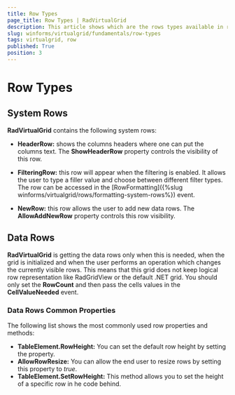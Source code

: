 ```yaml
---
title: Row Types
page_title: Row Types | RadVirtualGrid
description: This article shows which are the rows types available in rad VirtualGrid.
slug: winforms/virtualgrid/fundamentals/row-types
tags: virtualgrid, row
published: True
position: 3
---
```


# Row Types

## System Rows

__RadVirtualGrid__ contains the following system rows:

* __HeaderRow:__ shows the columns headers where one can put the columns text. The __ShowHeaderRow__ property controls the visibility of this row. 

* __FilteringRow:__ this row will appear when the filtering is enabled. It allows the user to type a filler value and choose between different filter types. The row can be accessed in the [RowFormatting]({%slug winforms/virtualgrid/rows/formatting-system-rows%}) event.   

* __NewRow:__ this row allows the user to add new data rows. The __AllowAddNewRow__ property controls this row visibility.


## Data Rows

__RadVirtualGrid__ is getting the data rows only when this is needed, when the grid is initialized and when the user performs an operation which changes the currently visible rows. This means that this grid does not keep logical row representation like RadGridView or the default .NET grid. You should only set the __RowCount__ and then pass the cells values in the __CellValueNeeded__ event.  

### Data Rows Common Properties 

The following list shows the most commonly used row properties and methods:

* __TableElement.RowHeight:__ You can set the default row height by setting the property.
* __AllowRowResize:__  You can allow the end user to resize rows by setting this property to *true*.
* __TableElement.SetRowHeight:__ This method allows you to set the height of a specific row in he code behind.
